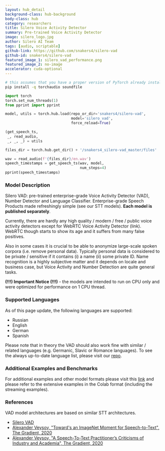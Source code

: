 ```yaml
---
layout: hub_detail
background-class: hub-background
body-class: hub
category: researchers
title: Silero Voice Activity Detector
summary: Pre-trained Voice Activity Detector
image: silero_logo.jpg
author: Silero AI Team
tags: [audio, scriptable]
github-link: https://github.com/snakers4/silero-vad
github-id: snakers4/silero-vad
featured_image_1: silero_vad_performance.png
featured_image_2: no-image
accelerator: cuda-optional
---
```



```bash
# this assumes that you have a proper version of PyTorch already installed
pip install -q torchaudio soundfile
```

```python
import torch
torch.set_num_threads(1)
from pprint import pprint

model, utils = torch.hub.load(repo_or_dir='snakers4/silero-vad',
                              model='silero_vad',
                              force_reload=True)

(get_speech_ts,
 _, read_audio,
 _, _, _) = utils

files_dir = torch.hub.get_dir() + '/snakers4_silero-vad_master/files'

wav = read_audio(f'{files_dir}/en.wav')
speech_timestamps = get_speech_ts(wav, model,
                                  num_steps=4)
pprint(speech_timestamps)
```

### Model Description

Silero VAD: pre-trained enterprise-grade Voice Activity Detector (VAD), Number Detector and Language Classifier. Enterprise-grade Speech Products made refreshingly simple (see our STT models). **Each model is published separately**.

Currently, there are hardly any high quality / modern / free / public voice activity detectors except for WebRTC Voice Activity Detector (link). WebRTC though starts to show its age and it suffers from many false positives.

Also in some cases it is crucial to be able to anonymize large-scale spoken corpora (i.e. remove personal data). Typically personal data is considered to be private / sensitive if it contains (i) a name (ii) some private ID. Name recognition is a highly subjective matter and it depends on locale and business case, but Voice Activity and Number Detection are quite general tasks.

**(!!!) Important Notice (!!!)** - the models are intended to run on CPU only and were optimized for performance on 1 CPU thread.


### Supported Languages

As of this page update, the following languages are supported:

- Russian
- English
- German
- Spanish

Please note that in theory the VAD should also work fine with similar / related languages (e.g. Germanic, Slavic or Romance languages). To see the always up-to-date language list, please visit our [repo](https://github.com/snakers4/silero-vad).

### Additional Examples and Benchmarks

For additional examples and other model formats please visit this [link](https://github.com/snakers4/silero-vad) and please refer to the extensive examples in the Colab format (including the streaming examples).

### References

VAD model architectures are based on similar STT architectures.

- [Silero VAD](https://github.com/snakers4/silero-vad)
- [Alexander Veysov, "Toward's an ImageNet Moment for Speech-to-Text", The Gradient, 2020](https://thegradient.pub/towards-an-imagenet-moment-for-speech-to-text/)
- [Alexander Veysov, "A Speech-To-Text Practitioner’s Criticisms of Industry and Academia", The Gradient, 2020](https://thegradient.pub/a-speech-to-text-practitioners-criticisms-of-industry-and-academia/)

